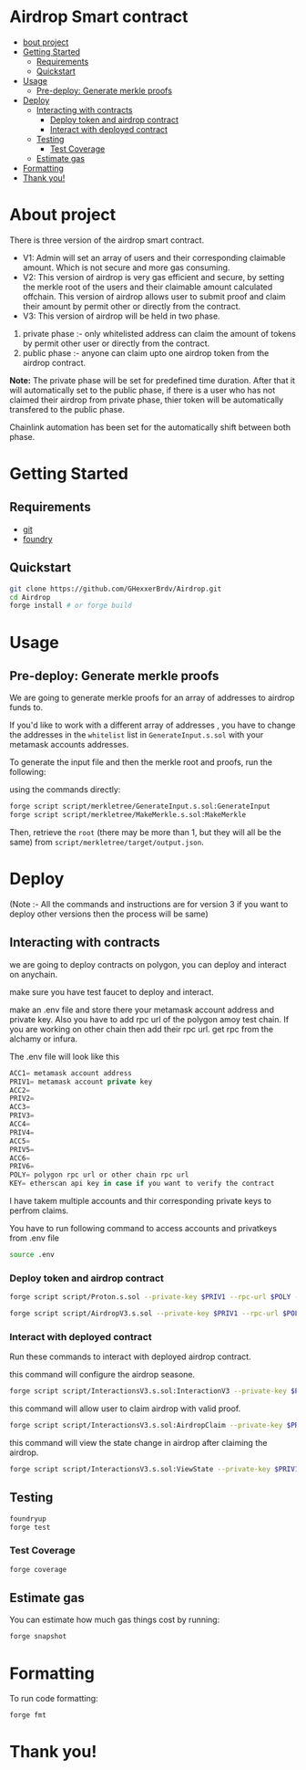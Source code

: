 # Airdrop Smart contract

- [bout project](#about-project)
- [Getting Started](#getting-started)
  - [Requirements](#requirements)
  - [Quickstart](#quickstart)
- [Usage](#usage)
  - [Pre-deploy: Generate merkle proofs](#pre-deploy-generate-merkle-proofs)
- [Deploy](#deploy)
  - [Interacting with contracts](#interacting-with-contracts)
    - [Deploy token and airdrop contract ](#deploy-token-and-airdrop-contract)
    - [Interact with deployed contract](#interact-with-deployed-contract)
  - [Testing](#testing)
    - [Test Coverage](#test-coverage)
  - [Estimate gas](#estimate-gas)
- [Formatting](#formatting)
- [Thank you!](#thank-you)

# About project

There is three version of the airdrop smart contract.

- V1: Admin will set an array of users and their corresponding claimable amount. Which is not secure and more gas consuming.
- V2: This version of airdrop is very gas efficient and secure, by setting the merkle root of the users and their claimable amount calculated offchain. This version of airdrop allows user to submit proof and claim their amount by permit other or directly from the contract.
- V3: This version of airdrop will be held in two phase.
1) private phase :- only whitelisted address can claim the amount of tokens by permit other user or directly from the contract.
2) public phase :- anyone can claim upto one airdrop token from the airdrop contract.

**Note:** The private phase will be set for predefined time duration. After that it will automatically set to the public phase, if there is a user who has not claimed their airdrop from private phase, thier token will be automatically transfered to the public phase.

Chainlink automation has been set for the automatically shift between both phase.

# Getting Started

## Requirements

- [git](https://git-scm.com/book/en/v2/Getting-Started-Installing-Git)
- [foundry](https://getfoundry.sh/)
 

## Quickstart

```bash
git clone https://github.com/GHexxerBrdv/Airdrop.git
cd Airdrop
forge install # or forge build
```

# Usage

## Pre-deploy: Generate merkle proofs

We are going to generate merkle proofs for an array of addresses to airdrop funds to.

If you'd like to work with a different array of addresses , you have to change the addresses in the `whitelist` list in `GenerateInput.s.sol` with your metamask accounts addresses.

To generate the input file and then the merkle root and proofs, run the following:

using the commands directly:

```bash
forge script script/merkletree/GenerateInput.s.sol:GenerateInput 
forge script script/merkletree/MakeMerkle.s.sol:MakeMerkle
```

Then, retrieve the `root` (there may be more than 1, but they will all be the same) from `script/merkletree/target/output.json`.

# Deploy 

(Note :- All the commands and instructions are for version 3 if you want to deploy other versions then the process will be same)

## Interacting with contracts

we are going to deploy contracts on polygon, you can deploy and interact on anychain. 

make sure you have test faucet to deploy and interact.

make an .env file and store there your metamask account address and private key. Also you have to add rpc url of the polygon amoy test chain. If you are working on other chain then add their rpc url. get rpc from the alchamy or infura.

The .env file will look like this

```js
ACC1= metamask account address
PRIV1= metamask account private key
ACC2=
PRIV2=
ACC3=
PRIV3=
ACC4=
PRIV4=
ACC5=
PRIV5=
ACC6=
PRIV6=
POLY= polygon rpc url or other chain rpc url
KEY= etherscan api key in case if you want to verify the contract
```

I have takem multiple accounts and thir corresponding private keys to perfrom claims.

You have to run following command to access accounts and privatkeys from .env file

```bash
source .env
```

### Deploy token and airdrop contract 

```bash
forge script script/Proton.s.sol --private-key $PRIV1 --rpc-url $POLY --broadcast
```

```bash
forge script script/AirdropV3.s.sol --private-key $PRIV1 --rpc-url $POLY --broadcast
```

### Interact with deployed contract

Run these commands to interact with deployed airdrop contract.

this command will configure the airdrop seasone.
```bash
forge script script/InteractionsV3.s.sol:InteractionV3 --private-key $PRIV1 --rpc-url $POLY --broadcast
```

this command will allow user to claim airdrop with valid proof.
```bash
forge script script/InteractionsV3.s.sol:AirdropClaim --private-key $PRIV1 --rpc-url $POLY --broadcast
```

this command will view the state change in airdrop after claiming the airdrop.
```bash
forge script script/InteractionsV3.s.sol:ViewState --private-key $PRIV1 --rpc-url $POLY --broadcast
```

## Testing

```bash
foundryup
forge test
```

### Test Coverage

```bash
forge coverage
```

## Estimate gas

You can estimate how much gas things cost by running:

```bash
forge snapshot
```

# Formatting

To run code formatting:
```bash
forge fmt
```

# Thank you!